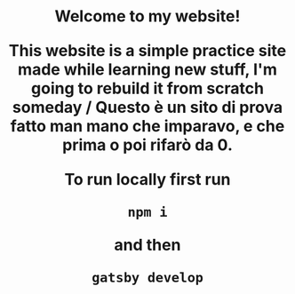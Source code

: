 <h1 align="center">
  Welcome to my website!
  
  This website is a simple practice site made while learning new stuff, I'm going to rebuild it from scratch someday / Questo è un sito di prova fatto man mano che imparavo, e che prima o poi rifarò da 0. 
  
  To run locally first run 
  
  ```
  npm i
  ```
  and then 
  ```
  gatsby develop
  ```
</h1>
